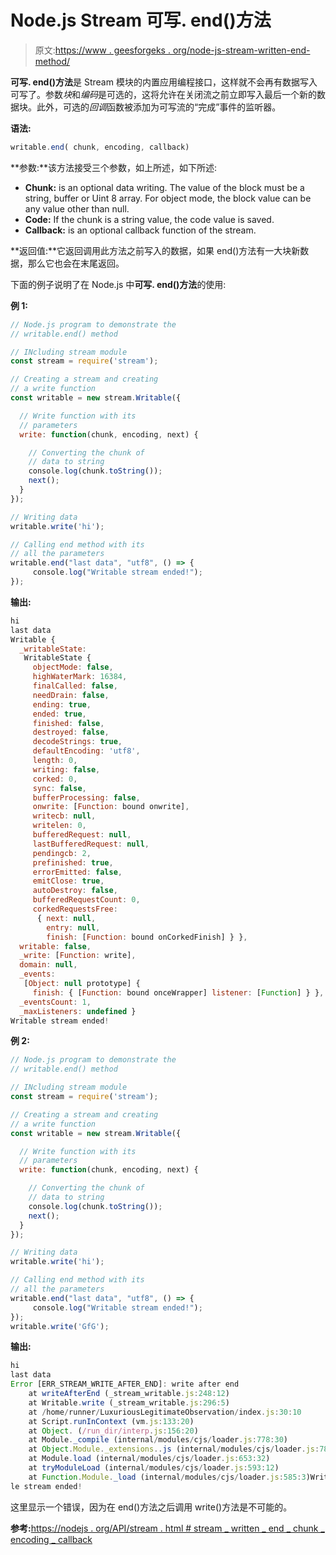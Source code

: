 # Node.js Stream 可写. end()方法

> 原文:[https://www . geesforgeks . org/node-js-stream-written-end-method/](https://www.geeksforgeeks.org/node-js-stream-writable-end-method/)

**可写. end()方法**是 Stream 模块的内置应用编程接口，这样就不会再有数据写入可写了。参数*块*和*编码*是可选的，这将允许在关闭流之前立即写入最后一个新的数据块。此外，可选的*回调*函数被添加为可写流的“完成”事件的监听器。

**语法:**

```js
writable.end( chunk, encoding, callback)
```

**参数:**该方法接受三个参数，如上所述，如下所述:

*   **Chunk:** is an optional data writing. The value of the block must be a string, buffer or Uint 8 array. For object mode, the block value can be any value other than null.
*   **Code:** If the chunk is a string value, the code value is saved.
*   **Callback:** is an optional callback function of the stream.

**返回值:**它返回调用此方法之前写入的数据，如果 end()方法有一大块新数据，那么它也会在末尾返回。

下面的例子说明了在 Node.js 中**可写. end()方法**的使用:

**例 1:**

```js
// Node.js program to demonstrate the     
// writable.end() method  

// INcluding stream module
const stream = require('stream');

// Creating a stream and creating 
// a write function
const writable = new stream.Writable({

  // Write function with its 
  // parameters
  write: function(chunk, encoding, next) {

    // Converting the chunk of
    // data to string
    console.log(chunk.toString());
    next();
  }
});

// Writing data
writable.write('hi');

// Calling end method with its 
// all the parameters
writable.end("last data", "utf8", () => {
     console.log("Writable stream ended!");
});
```

**输出:**

```js
hi
last data
Writable {
  _writableState:
   WritableState {
     objectMode: false,
     highWaterMark: 16384,
     finalCalled: false,
     needDrain: false,
     ending: true,
     ended: true,
     finished: false,
     destroyed: false,
     decodeStrings: true,
     defaultEncoding: 'utf8',
     length: 0,
     writing: false,
     corked: 0,
     sync: false,
     bufferProcessing: false,
     onwrite: [Function: bound onwrite],
     writecb: null,
     writelen: 0,
     bufferedRequest: null,
     lastBufferedRequest: null,
     pendingcb: 2,
     prefinished: true,
     errorEmitted: false,
     emitClose: true,
     autoDestroy: false,
     bufferedRequestCount: 0,
     corkedRequestsFree:
      { next: null,
        entry: null,
        finish: [Function: bound onCorkedFinish] } },
  writable: false,
  _write: [Function: write],
  domain: null,
  _events:
   [Object: null prototype] {
     finish: { [Function: bound onceWrapper] listener: [Function] } },
  _eventsCount: 1,
  _maxListeners: undefined }
Writable stream ended!

```

**例 2:**

```js
// Node.js program to demonstrate the     
// writable.end() method  

// INcluding stream module
const stream = require('stream');

// Creating a stream and creating 
// a write function
const writable = new stream.Writable({

  // Write function with its 
  // parameters
  write: function(chunk, encoding, next) {

    // Converting the chunk of
    // data to string
    console.log(chunk.toString());
    next();
  }
});

// Writing data
writable.write('hi');

// Calling end method with its 
// all the parameters
writable.end("last data", "utf8", () => {
     console.log("Writable stream ended!");
});
writable.write('GfG');
```

**输出:**

```js
hi
last data
Error [ERR_STREAM_WRITE_AFTER_END]: write after end
    at writeAfterEnd (_stream_writable.js:248:12)
    at Writable.write (_stream_writable.js:296:5)
    at /home/runner/LuxuriousLegitimateObservation/index.js:30:10
    at Script.runInContext (vm.js:133:20)
    at Object. (/run_dir/interp.js:156:20)
    at Module._compile (internal/modules/cjs/loader.js:778:30)
    at Object.Module._extensions..js (internal/modules/cjs/loader.js:789:10)
    at Module.load (internal/modules/cjs/loader.js:653:32)
    at tryModuleLoad (internal/modules/cjs/loader.js:593:12)
    at Function.Module._load (internal/modules/cjs/loader.js:585:3)Writab
le stream ended!

```

这里显示一个错误，因为在 end()方法之后调用 write()方法是不可能的。

**参考:**[https://nodejs . org/API/stream . html # stream _ written _ end _ chunk _ encoding _ callback](https://nodejs.org/api/stream.html#stream_writable_end_chunk_encoding_callback)